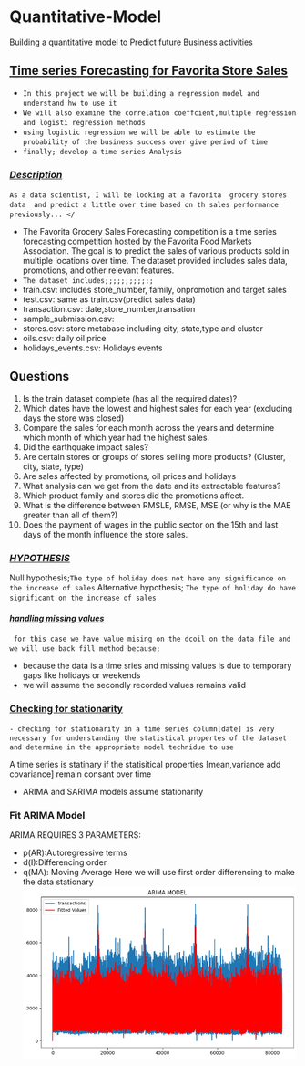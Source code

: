 # Quantitative-Model
Building a quantitative model  to Predict future Business activities
## <b><u> Time series Forecasting for Favorita Store Sales </b></u>
   - `In this project we will be building a regression model and understand hw to use it`
   - `We will also examine the correlation coeffcient,multiple regression  and logisti regression methods`
   - `using logistic regression we will be able to estimate the probability of the business success over give period of time`
   - `finally; develop a time series Analysis`
 ### <u><b><i> Description </u></b></i>
` As a data scientist, I will be looking at a favorita  grocery stores data  and predict a little over time based on th sales performance previously... </ `
 - The Favorita Grocery Sales Forecasting competition is a time series forecasting competition hosted by the Favorita Food Markets Association. The goal is to predict the sales of various products sold in multiple locations over time. The dataset provided includes sales data, promotions, and other relevant features.
 - `The dataset includes;;;;;;;;;;;;`
- train.csv: includes store_number, family, onpromotion and target sales
- test.csv: same as train.csv(predict sales data)
- transaction.csv: date,store_number,transation 
- sample_submission.csv: 
- stores.csv: store metabase including city, state,type and cluster
 - oils.csv: daily oil price
 - holidays_events.csv: Holidays events
## Questions
 1. Is the train dataset complete (has all the required dates)?
 2. Which dates have the lowest and highest sales for each year (excluding days the store was closed)
 3. Compare the sales for each month across the years and determine which month of which year had the highest sales. 
 4. Did the earthquake impact sales?
 5. Are certain stores or groups of stores selling more products? (Cluster, city, state, type)
 6. Are sales affected by promotions, oil prices and holidays
 7. What analysis can we get from the date and its extractable features?
 8. Which product family and stores did the promotions affect.
 9. What is the difference between RMSLE, RMSE, MSE (or why is the MAE greater than all of them?)
 10. Does the payment of wages in the public sector on the 15th and last days of the month influence the store sales.
 ### <u><b><i> HYPOTHESIS</u></b></i>
Null hypothesis;`The type of holiday does not have any significance on the increase of sales`
Alternative hypothesis; `The type of holiday do have significant on the increase of sales`
#### <i><u> handling missing values</u></i>

` for this case we have value mising on the dcoil on the data file and we will use back fill method because;`

- because the data is a time sries  and missing values is due to temporary gaps like holidays or weekends 
- we will assume the secondly recorded values remains valid
### <b><u> Checking for stationarity</u></b>
    - checking for stationarity in a time series column[date] is very necessary for understanding the statistical propertes of the dataset and determine in the appropriate model technidue to use
A time series is statinary if the statisitical properties [mean,variance add covariance] remain consant over time
- ARIMA and SARIMA models assume stationarity 
### Fit ARIMA Model
ARIMA REQUIRES 3 PARAMETERS:
- p(AR):Autoregressive terms
- d(I):Differencing order
- q(MA): Moving Average
Here we will use first order differencing to make the data stationary
![alt text](image.png)


